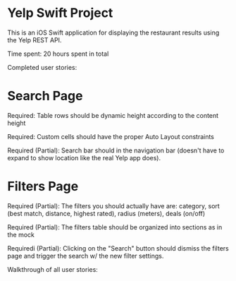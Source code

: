 Yelp Swift Project
==================

This is an iOS Swift application for displaying the restaurant results using the Yelp REST API.

Time spent: 20 hours spent in total

Completed user stories:

Search Page
===========
Required: 
Table rows should be dynamic height according to the content height

Required:
Custom cells should have the proper Auto Layout constraints

Required (Partial):
Search bar should in the navigation bar (doesn't have to expand to show location like the real Yelp app does).

Filters Page
============
Required (Partial):
The filters you should actually have are: category, sort (best match, distance, highest rated), radius (meters), deals (on/off)

Required (Partial):
The filters table should be organized into sections as in the mock

Requiredi (Partial):
Clicking on the "Search" button should dismiss the filters page and trigger the search w/ the new filter settings.

Walkthrough of all user stories:
